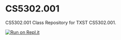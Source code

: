 # CS5302.001
CS5302.001 Class
Repository for TXST CS5302.001.

[![Run on Repl.it](https://repl.it/badge/github/co219/CS5302.001)](https://repl.it/github/co219/CS5302.001)
